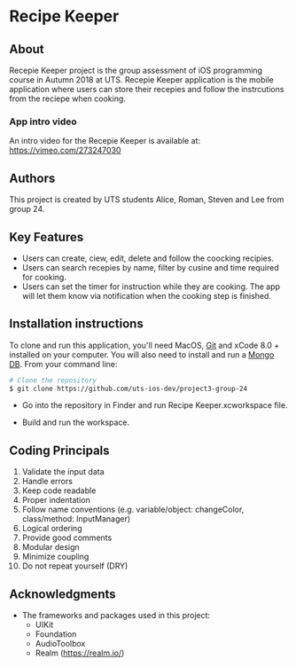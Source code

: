 # Recipe Keeper

## About

Recepie Keeper project is the group assessment of iOS programming course in Autumn 2018 at UTS. 
Recepie Keeper application is the mobile application where users can store their recepies and follow the instrcutions from the reciepe when cooking.

### App intro video

An intro video for the Recepie Keeper is available at:
https://vimeo.com/273247030

## Authors

This project is created by UTS students Alice, Roman, Steven and Lee from group 24.


## Key Features

* Users can create, ciew, edit, delete and follow the coocking recipies. 
* Users can search recepies by name, filter by cusine and time required for cooking.
* Users can set the timer for instruction while they are cooking. The app will let them know via notification when the cooking step is finished. 

## Installation instructions

To clone and run this application, you'll need MacOS, [Git](https://git-scm.com) and xCode 8.0 + installed on your computer. You will also need to install and run a [Mongo DB](https://www.mongodb.com/download-center). From your command line:

```bash
# Clone the repository
$ git clone https://github.com/uts-ios-dev/project3-group-24
```
* Go into the repository in Finder and run Recipe Keeper.xcworkspace file.

* Build and run the workspace.

## Coding Principals

1.	Validate the input data
2.	Handle errors
3.	Keep code readable
4.	Proper indentation
5.	Follow name conventions (e.g. variable/object: changeColor, class/method: InputManager)
6.	Logical ordering
7.	Provide good comments
8.	Modular design
9.	Minimize coupling
10.	Do not repeat yourself (DRY)

## Acknowledgments

* The frameworks and packages used in this project:
  - UIKit
  - Foundation
  - AudioToolbox
  - Realm (https://realm.io/)
